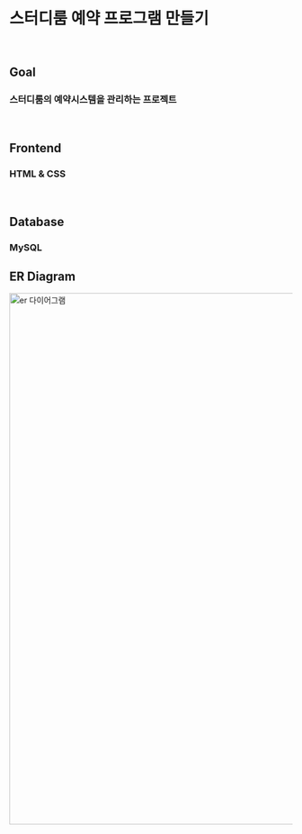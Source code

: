# 스터디룸 예약 프로그램 만들기
<br>

## Goal
### 스터디룸의 예약시스템을 관리하는 프로젝트 
 
<br>

## Frontend
### HTML & CSS
<br>

## Database
### MySQL

## ER Diagram
<img width="944" alt="er 다이어그램" src="https://user-images.githubusercontent.com/72954988/141737377-406f0c26-b31b-4aed-b190-70b737c76406.png">


